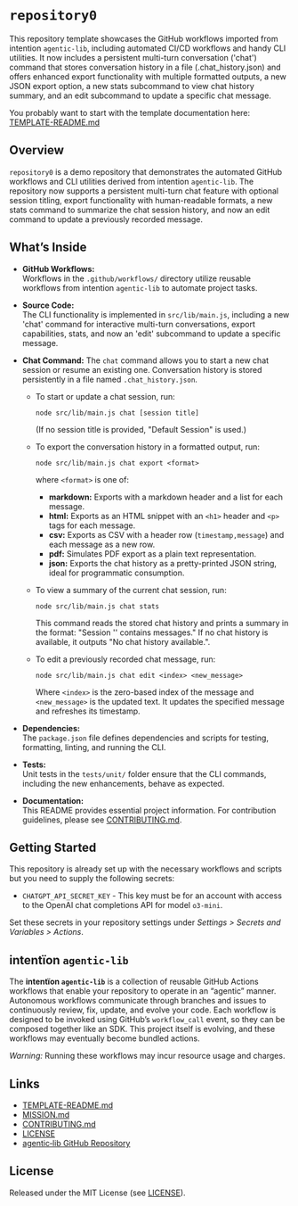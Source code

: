 # `repository0`

This repository template showcases the GitHub workflows imported from intention `agentic‑lib`, including automated CI/CD workflows and handy CLI utilities. It now includes a persistent multi-turn conversation ('chat') command that stores conversation history in a file (.chat_history.json) and offers enhanced export functionality with multiple formatted outputs, a new JSON export option, a new stats subcommand to view chat history summary, and an edit subcommand to update a specific chat message.

You probably want to start with the template documentation here: [TEMPLATE-README.md](https://github.com/xn-intenton-z2a/agentic-lib/blob/main/TEMPLATE-README.md)

## Overview
`repository0` is a demo repository that demonstrates the automated GitHub workflows and CLI utilities derived from intention `agentic‑lib`. The repository now supports a persistent multi-turn chat feature with optional session titling, export functionality with human-readable formats, a new stats command to summarize the chat session history, and now an edit command to update a previously recorded message.

## What’s Inside

- **GitHub Workflows:**  
  Workflows in the `.github/workflows/` directory utilize reusable workflows from intention `agentic‑lib` to automate project tasks.

- **Source Code:**  
  The CLI functionality is implemented in `src/lib/main.js`, including a new 'chat' command for interactive multi-turn conversations, export capabilities, stats, and now an 'edit' subcommand to update a specific message.

- **Chat Command:**
  The `chat` command allows you to start a new chat session or resume an existing one. Conversation history is stored persistently in a file named `.chat_history.json`.
  
  - To start or update a chat session, run:
    ```
    node src/lib/main.js chat [session title]
    ```
    (If no session title is provided, "Default Session" is used.)
  
  - To export the conversation history in a formatted output, run:
    ```
    node src/lib/main.js chat export <format>
    ```
    where `<format>` is one of:
    - **markdown:** Exports with a markdown header and a list for each message.
    - **html:** Exports as an HTML snippet with an `<h1>` header and `<p>` tags for each message.
    - **csv:** Exports as CSV with a header row (`timestamp,message`) and each message as a new row.
    - **pdf:** Simulates PDF export as a plain text representation.
    - **json:** Exports the chat history as a pretty-printed JSON string, ideal for programmatic consumption.
  
  - To view a summary of the current chat session, run:
    ```
    node src/lib/main.js chat stats
    ```
    This command reads the stored chat history and prints a summary in the format:
    "Session '<sessionTitle>' contains <number> messages." If no chat history is available, it outputs "No chat history available.".

  - To edit a previously recorded chat message, run:
    ```
    node src/lib/main.js chat edit <index> <new_message>
    ```
    Where `<index>` is the zero-based index of the message and `<new_message>` is the updated text. It updates the specified message and refreshes its timestamp.

- **Dependencies:**  
  The `package.json` file defines dependencies and scripts for testing, formatting, linting, and running the CLI.

- **Tests:**  
  Unit tests in the `tests/unit/` folder ensure that the CLI commands, including the new enhancements, behave as expected.

- **Documentation:**  
  This README provides essential project information. For contribution guidelines, please see [CONTRIBUTING.md](./CONTRIBUTING.md).

## Getting Started

This repository is already set up with the necessary workflows and scripts but you need to supply the following secrets:
- `CHATGPT_API_SECRET_KEY` - This key must be for an account with access to the OpenAI chat completions API for model `o3-mini`.

Set these secrets in your repository settings under *Settings > Secrets and Variables > Actions*.

## intentïon `agentic‑lib`

The **intentïon `agentic‑lib`** is a collection of reusable GitHub Actions workflows that enable your repository to operate in an “agentic” manner. Autonomous workflows communicate through branches and issues to continuously review, fix, update, and evolve your code. Each workflow is designed to be invoked using GitHub’s `workflow_call` event, so they can be composed together like an SDK. This project itself is evolving, and these workflows may eventually become bundled actions.

*Warning:* Running these workflows may incur resource usage and charges.

## Links

- [TEMPLATE-README.md](https://github.com/xn-intenton-z2a/agentic-lib/blob/main/TEMPLATE-README.md)
- [MISSION.md](./MISSION.md)
- [CONTRIBUTING.md](./CONTRIBUTING.md)
- [LICENSE](./LICENSE)
- [agentic‑lib GitHub Repository](https://github.com/xn-intenton-z2a/agentic-lib)

## License

Released under the MIT License (see [LICENSE](./LICENSE)).
